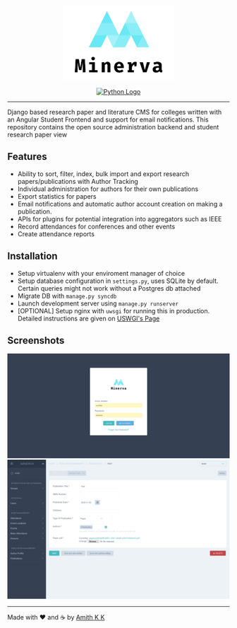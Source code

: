 
<p align="center"><img src="https://github.com/amithkk/Minerva/raw/master/logo_transparent.png" alt="Minerva Logo" width="250"/></p>
<p align="center"><a href="https://www.python.org/"><img src="http://ForTheBadge.com/images/badges/made-with-python.svg" alt="Python Logo"/></a></p>



---

Django based research paper and literature CMS for colleges written with an Angular Student Frontend and support for email notifications. This repository contains the open source administration backend and student research paper view

## Features
 - Ability to sort, filter, index, bulk import and export research papers/publications with Author Tracking
 - Individual administration for authors for their own publications
 - Export statistics for papers 
 - Email notifications and automatic author account creation on making a publication.
 - APIs for plugins for potential integration into aggregators such as IEEE
 - Record attendances for conferences and other events
 - Create attendance reports
 
## Installation
 - Setup virtualenv with your enviroment manager of choice
 - Setup database configuration in `settings.py`, uses SQLite by default. Certain queries might not work without a Postgres db attached
 - Migrate DB with `manage.py syncdb`
 - Launch development server using `manage.py runserver`
 - \[OPTIONAL\] Setup nginx with `uwsgi` for running this in production. Detailed instructions are given on [USWGI's Page](https://uwsgi-docs.readthedocs.io/en/latest/tutorials/Django_and_nginx.html)


## Screenshots

![Login](https://github.com/amithkk/Minerva/raw/master/docs/login.png)
![Add Paper](https://github.com/amithkk/Minerva/raw/master/docs/addpaper.png)

---
Made with ❤ and ☕ by [Amith K K](https://amithkk.github.io)
